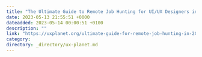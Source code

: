 ```yaml
---
title: "The Ultimate Guide to Remote Job Hunting for UI/UX Designers in 2023"
date: 2023-05-13 21:55:51 +0000
dateadded: 2023-05-14 00:00:51 +0100
description: ""
link: "https://uxplanet.org/ultimate-guide-for-remote-job-hunting-in-2023-for-ui-ux-designers-937c4031876d?source=rss----819cc2aaeee0---4"
category:
directory: _directory/ux-planet.md
---
```

